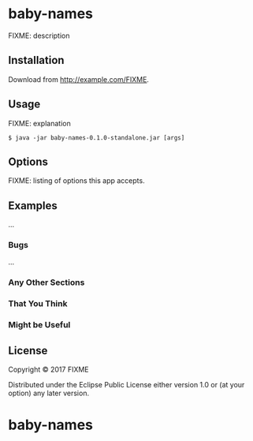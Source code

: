 # baby-names

FIXME: description

## Installation

Download from http://example.com/FIXME.

## Usage

FIXME: explanation

    $ java -jar baby-names-0.1.0-standalone.jar [args]

## Options

FIXME: listing of options this app accepts.

## Examples

...

### Bugs

...

### Any Other Sections
### That You Think
### Might be Useful

## License

Copyright © 2017 FIXME

Distributed under the Eclipse Public License either version 1.0 or (at
your option) any later version.
# baby-names
